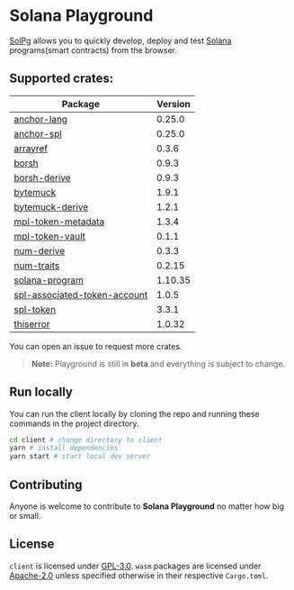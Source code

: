 # Solana Playground

[SolPg](https://beta.solpg.io) allows you to quickly develop, deploy and test [Solana](https://docs.solana.com/introduction) programs(smart contracts) from the browser.

## Supported crates:

| Package                                                                            | Version |
| ---------------------------------------------------------------------------------- | ------- |
| [anchor-lang](https://docs.rs/anchor-lang/0.25.0)                                  | 0.25.0  |
| [anchor-spl](https://docs.rs/anchor-spl/0.25.0)                                    | 0.25.0  |
| [arrayref](https://docs.rs/arrayref/0.3.6)                                         | 0.3.6   |
| [borsh](https://docs.rs/borsh/0.9.3)                                               | 0.9.3   |
| [borsh-derive](https://docs.rs/borsh-derive/0.9.3)                                 | 0.9.3   |
| [bytemuck](https://docs.rs/bytemuck/1.9.1)                                         | 1.9.1   |
| [bytemuck-derive](https://docs.rs/bytemuck-derive/1.2.1)                           | 1.2.1   |
| [mpl-token-metadata](https://docs.rs/mpl-token-metadata/1.3.4)                     | 1.3.4   |
| [mpl-token-vault](https://docs.rs/mpl-token-vault/0.1.0)                           | 0.1.1   |
| [num-derive](https://docs.rs/num-derive/0.3.3)                                     | 0.3.3   |
| [num-traits](https://docs.rs/num-traits/0.2.15)                                    | 0.2.15  |
| [solana-program](https://docs.rs/solana-program/1.10.35)                           | 1.10.35 |
| [spl-associated-token-account](https://docs.rs/spl-associated-token-account/1.0.5) | 1.0.5   |
| [spl-token](https://docs.rs/spl-token/3.3.1)                                       | 3.3.1   |
| [thiserror](https://docs.rs/thiserror/1.0.32)                                      | 1.0.32  |

You can open an issue to request more crates.

> **Note:** Playground is still in **beta** and everything is subject to change.

## Run locally

You can run the client locally by cloning the repo and running these commands in the project directory.

```sh
cd client # change directory to client
yarn # install dependencies
yarn start # start local dev server
```

## Contributing

Anyone is welcome to contribute to **Solana Playground** no matter how big or small.

## License

`client` is licensed under [GPL-3.0](https://github.com/solana-playground/solana-playground/blob/master/LICENSE-GPL).
`wasm` packages are licensed under [Apache-2.0](https://github.com/solana-playground/solana-playground/blob/master/LICENSE-APACHE) unless specified otherwise in their respective `Cargo.toml`.
